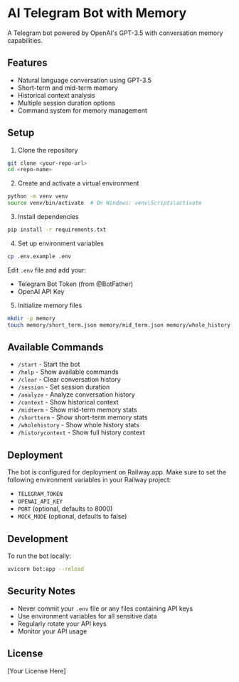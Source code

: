 # AI Telegram Bot with Memory

A Telegram bot powered by OpenAI's GPT-3.5 with conversation memory capabilities.

## Features

- Natural language conversation using GPT-3.5
- Short-term and mid-term memory
- Historical context analysis
- Multiple session duration options
- Command system for memory management

## Setup

1. Clone the repository
```bash
git clone <your-repo-url>
cd <repo-name>
```

2. Create and activate a virtual environment
```bash
python -m venv venv
source venv/bin/activate  # On Windows: venv\Scripts\activate
```

3. Install dependencies
```bash
pip install -r requirements.txt
```

4. Set up environment variables
```bash
cp .env.example .env
```
Edit `.env` file and add your:
- Telegram Bot Token (from @BotFather)
- OpenAI API Key

5. Initialize memory files
```bash
mkdir -p memory
touch memory/short_term.json memory/mid_term.json memory/whole_history.json memory/history_context.json
```

## Available Commands

- `/start` - Start the bot
- `/help` - Show available commands
- `/clear` - Clear conversation history
- `/session` - Set session duration
- `/analyze` - Analyze conversation history
- `/context` - Show historical context
- `/midterm` - Show mid-term memory stats
- `/shortterm` - Show short-term memory stats
- `/wholehistory` - Show whole history stats
- `/historycontext` - Show full history context

## Deployment

The bot is configured for deployment on Railway.app. Make sure to set the following environment variables in your Railway project:

- `TELEGRAM_TOKEN`
- `OPENAI_API_KEY`
- `PORT` (optional, defaults to 8000)
- `MOCK_MODE` (optional, defaults to false)

## Development

To run the bot locally:
```bash
uvicorn bot:app --reload
```

## Security Notes

- Never commit your `.env` file or any files containing API keys
- Use environment variables for all sensitive data
- Regularly rotate your API keys
- Monitor your API usage

## License

[Your License Here]
